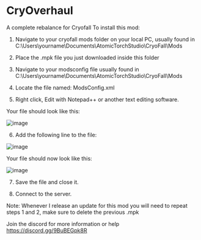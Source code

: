 # CryOverhaul
A complete rebalance for Cryofall
To install this mod: 
1. Navigate to your cryofall mods folder on your local PC, usually found in C:\Users\yourname\Documents\AtomicTorchStudio\CryoFall\Mods

2. Place the .mpk file you just downloaded inside this folder

3. Navigate to your modsconfig file usually found in C:\Users\yourname\Documents\AtomicTorchStudio\CryoFall\Mods

4. Locate the file named: ModsConfig.xml

5. Right click, Edit with Notepad++ or another text editing software.

Your file should look like this:

![image](https://user-images.githubusercontent.com/84551119/119069653-86b20e80-b9b4-11eb-8216-da5ddbd77630.png)


6. Add the following line to the file:  

![image](https://user-images.githubusercontent.com/84551119/119069632-7a2db600-b9b4-11eb-8d3a-8fe2ddb4fc18.png)

Your file should now look like this:

![image](https://user-images.githubusercontent.com/84551119/119069575-5e2a1480-b9b4-11eb-9500-408e62f51b37.png)



7. Save the file and close it.

8. Connect to the server.

Note:  Whenever I release an update for this mod you will need to repeat steps 1 and 2, make sure to delete the previous .mpk 

Join the discord for more information or help https://discord.gg/9BuBEGpk8R
